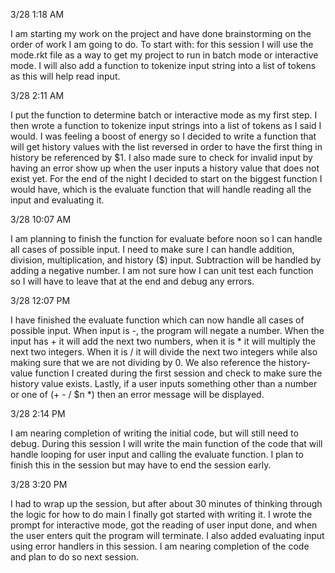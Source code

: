 3/28	1:18 AM

I am starting my work on the project and have done brainstorming on the order of work I am going to do. To start with: for this session I will use the mode.rkt file as a way to get my project to run in batch mode or interactive mode. I will also add a function to tokenize input string into a list of tokens as this will help read input. 



3/28    2:11 AM

I put the function to determine batch or interactive mode as my first step. I then wrote a function to tokenize input strings into a list of tokens as I said I would. I was feeling a boost of energy so I decided to write a function that will get history values with the list reversed in order to have the first thing in history be referenced by $1. I also made sure to check for invalid input by having an error show up when the user inputs a history value that does not exist yet. For the end of the night I decided to start on the biggest function I would have, which is the evaluate function that will handle reading all the input and evaluating it.



3/28	10:07 AM

I am planning to finish the function for evaluate before noon so I can handle all cases of possible input. I need to make sure I can handle addition, division, multiplication, and history ($) input. Subtraction will be handled by adding a negative number. I am not sure how I can unit test each function so I will have to leave that at the end and debug any errors.



3/28    12:07 PM 

I have finished the evaluate function which can now handle all cases of possible input. When input is -, the program will negate a number. When the input has + it will add the next two numbers, when it is * it will multiply the next two integers. When it is / it will divide the next two integers while also making sure that we are not dividing by 0. We also reference the history-value function I created during the first session and check to make sure the history value exists. Lastly, if a user inputs something other than a number or one of (+ - / $n *) then an error message will be displayed.


3/28	2:14 PM

I am nearing completion of writing the initial code, but will still need to debug. During this session I will write the main function of the code that will handle looping for user input and calling the evaluate function. I plan to finish this in the session but may have to end the session early. 


3/28	3:20 PM

I had to wrap up the session, but after about 30 minutes of thinking through the logic for how to do main I finally got started with writing it. I wrote the prompt for interactive mode, got the reading of user input done, and when the user enters quit the program will terminate. I also added evaluating input using error handlers in this session. I am nearing completion of the code and plan to do so next session.